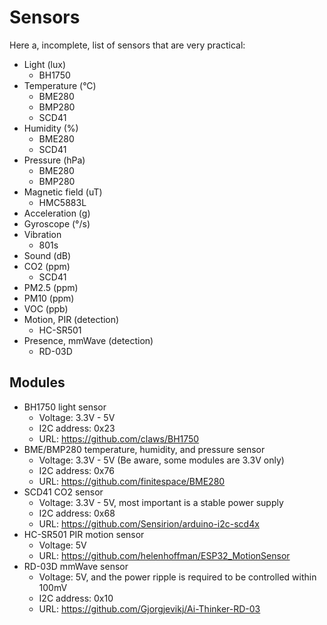 # Sensors

Here a, incomplete, list of sensors that are very practical:

- Light (lux)
  - BH1750
- Temperature (°C)
  - BME280
  - BMP280
  - SCD41
- Humidity (%)
  - BME280
  - SCD41
- Pressure (hPa)
  - BME280
  - BMP280
- Magnetic field (uT)
  - HMC5883L
- Acceleration (g)
- Gyroscope (°/s)
- Vibration
  - 801s
- Sound (dB)
- CO2 (ppm)
  - SCD41
- PM2.5 (ppm)
- PM10 (ppm)
- VOC (ppb)
- Motion, PIR (detection)
  - HC-SR501
- Presence, mmWave (detection)
  - RD-03D

## Modules

- BH1750 light sensor 
  - Voltage: 3.3V - 5V
  - I2C address: 0x23
  - URL: https://github.com/claws/BH1750
- BME/BMP280 temperature, humidity, and pressure sensor
  - Voltage: 3.3V - 5V (Be aware, some modules are 3.3V only)
  - I2C address: 0x76
  - URL: https://github.com/finitespace/BME280
- SCD41 CO2 sensor
    - Voltage: 3.3V - 5V, most important is a stable power supply
    - I2C address: 0x68
    - URL: https://github.com/Sensirion/arduino-i2c-scd4x
- HC-SR501 PIR motion sensor
    - Voltage: 5V
    - URL: https://github.com/helenhoffman/ESP32_MotionSensor
- RD-03D mmWave sensor 
    - Voltage: 5V, and the power ripple is required to be controlled within 100mV
    - I2C address: 0x10
    - URL: https://github.com/Gjorgjevikj/Ai-Thinker-RD-03
